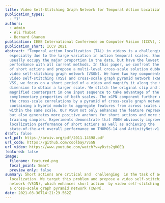 ```yaml
---
title: Video Self‑Stitching Graph Network for Temporal Action Localization
publication_types:
  - "1"
authors:
  - admin
  - Ali Thabet
  - Bernard Ghanem
publication: IEEE International Conference on Computer Vision (ICCV), 2021
publication_short: ICCV 2021
abstract: "Temporal action localization (TAL) in videos is a challenging task,
  especially due to the large variation in action temporal scales. Short actions
  usually occupy the major proportion in the data, but have the lowest
  performance with all current methods. In this paper, we confront the challenge
  of short actions and propose a multi-level cross-scale solution dubbed as
  video self-stitching graph network (VSGN). We have two key components in VSGN:
  video self-stitching (VSS) and cross-scale graph pyramid network (xGPN). In
  VSS, we focus on a short period of a video and magnify it along the temporal
  dimension to obtain a larger scale. We stitch the original clip and its
  magnified counterpart in one input sequence to take advantage of the
  complementary properties of both scales. The xGPN component further exploits
  the cross-scale correlations by a pyramid of cross-scale graph networks, each
  containing a hybrid module to aggregate features from across scales as well as
  within the same scale. Our VSGN not only enhances the feature representations,
  but also generates more positive anchors for short actions and more short
  training samples. Experiments demonstrate that VSGN obviously improves the
  localization performance of short actions as well as achieving the
  state-of-the-art overall performance on THUMOS-14 and ActivityNet-v1.3."
draft: false
url_pdf: https://arxiv.org/pdf/2011.14598.pdf
url_code: https://github.com/coolbay/VSGN
url_video: https://www.youtube.com/watch?v=yDsts2gHOEQ
featured: false
image:
  filename: featured.png
  focal_point: Smart
  preview_only: false
summary: Short actions are critical and  challenging  in the task of action
  localization. We target this problem and propose a video self-stitching graph
  network (VSGN), which enhances short action  by video self-stitching (VSS) and
  a cross-scale graph pyramid network (xGPN).
date: 2021-03-30T14:21:29.562Z
---
```

